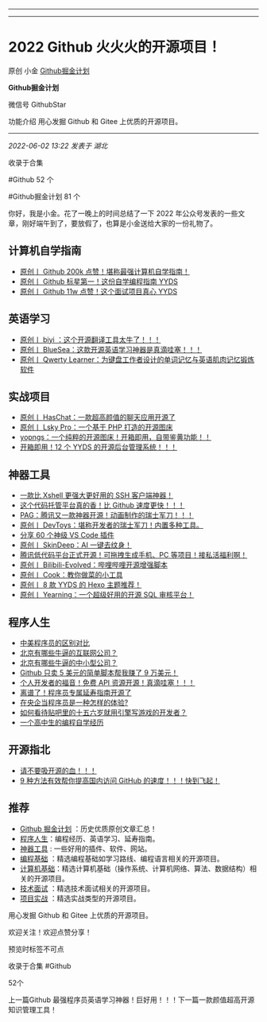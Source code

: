 ----------------------------------------
----------------------------------------
#  2022 Github 火火火的开源项目！

原创 小金  [ Github掘金计划 ](javascript:void\(0\);)

**Github掘金计划** ![]()

微信号 GithubStar

功能介绍 用心发掘 Github 和 Gitee 上优质的开源项目。

____

_2022-06-02 13:22_ _发表于 湖北_

收录于合集

#Github 52 个

#Github掘金计划 81 个

  

你好，我是小金。花了一晚上的时间总结了一下 2022 年公众号发表的一些文章，刚好端午到了，要放假了，也算是小金送给大家的一份礼物了。

## 计算机自学指南

  * [原创丨 Github 200k 点赞！堪称最强计算机自学指南！](https://mp.weixin.qq.com/s?__biz=MzIwNDgzMzI3Mg==&mid=2247489011&idx=1&sn=f4c9d723cfbbe9be547b31547a927dc1&scene=21#wechat_redirect)
  * [原创丨 Github 标星第一！这份自学编程指南 YYDS](https://mp.weixin.qq.com/s?__biz=MzIwNDgzMzI3Mg==&mid=2247490270&idx=1&sn=9804761dadc7a32276b6a17fcb0303e1&scene=21#wechat_redirect)
  * [原创丨 Github 11w 点赞！这个面试项目真心 YYDS](https://mp.weixin.qq.com/s?__biz=MzIwNDgzMzI3Mg==&mid=2247489871&idx=1&sn=644511c103bea49e149c3644fe9bc463&scene=21#wechat_redirect)

## 英语学习

  * [原创丨 biyi ：这个开源翻译工具太牛了！！！](https://mp.weixin.qq.com/s?__biz=MzIwNDgzMzI3Mg==&mid=2247489107&idx=1&sn=f3fe72341e478466ee75c44861825c9c&scene=21#wechat_redirect)
  * [原创丨 BlueSea：这款开源英语学习神器是真滴哇塞！！！](https://mp.weixin.qq.com/s?__biz=MzIwNDgzMzI3Mg==&mid=2247489344&idx=1&sn=ff0e6971ce13c0c51cb66290a8d67174&chksm=973b7fd7a04cf6c14c1b408b2cd0c42556ca3e0f2233b9b8b55c2512e2206a13226b7f00b780&token=2020092147&lang=zh_CN&scene=21#wechat_redirect)
  * [原创丨 Qwerty Learner：为键盘工作者设计的单词记忆与英语肌肉记忆锻炼软件](https://mp.weixin.qq.com/s?__biz=MzIwNDgzMzI3Mg==&mid=2247490923&idx=1&sn=9b409d6ec5752b8fc3f6ff11c5c3894f&scene=21#wechat_redirect)

## 实战项目

  * [原创丨 HasChat：一款超高颜值的聊天应用开源了](https://mp.weixin.qq.com/s?__biz=MzIwNDgzMzI3Mg==&mid=2247489677&idx=1&sn=4eb2b532f08b2cd4a9dd337d619becb4&chksm=973b701aa04cf90c3e8d02f13aa78036561520126d0d99832253015515fe0db16486ab193dbb&token=1599550493&lang=zh_CN&scene=21#wechat_redirect)
  * [原创丨 Lsky Pro：一个基于 PHP 打造的开源图床](https://mp.weixin.qq.com/s?__biz=MzIwNDgzMzI3Mg==&mid=2247489933&idx=1&sn=d89310f7116eda9c3a342f254f4a1ccf&scene=21#wechat_redirect)
  * [yopngs：一个纯粹的开源图床！开箱即用，自带鉴黄功能！！](https://mp.weixin.qq.com/s?__biz=MzIwNDgzMzI3Mg==&mid=2247489693&idx=1&sn=a141956f5469175c48b67c64d1727648&chksm=973b700aa04cf91cabb3c1d6abc84f179b3abf309100777917269d3468e07ff6a927e7f40abd&token=1599550493&lang=zh_CN&scene=21#wechat_redirect)
  * [开箱即用！12 个 YYDS 的开源后台管理系统！！！](https://mp.weixin.qq.com/s?__biz=MzIwNDgzMzI3Mg==&mid=2247489324&idx=1&sn=5b06630b3d3fd9dbbec392d24a068ae0&chksm=973b7fbba04cf6adee2fc09d1f9e8accea9c5f773ff6df9c19c5484ff84651e018fca19db3da&token=423625952&lang=zh_CN&scene=21#wechat_redirect)

## 神器工具

  * [一款比 Xshell 更强大更好用的 SSH 客户端神器！](https://mp.weixin.qq.com/s?__biz=MzIwNDgzMzI3Mg==&mid=2247489242&idx=1&sn=dbcde2e33cdaf0dc1a77f35d03dec03e&scene=21#wechat_redirect)
  * [这个代码托管平台真的香！比 Github 速度更快！！！](https://mp.weixin.qq.com/s?__biz=MzIwNDgzMzI3Mg==&mid=2247488929&idx=1&sn=dce2111e921d07df3706a06d46016abd&scene=21#wechat_redirect)
  * [PAG：腾讯又一款神器开源！动画制作的瑞士军刀！！！](https://mp.weixin.qq.com/s?__biz=MzIwNDgzMzI3Mg==&mid=2247489497&idx=1&sn=550d43d9e4b457ddc1ddc3f22d44c02c&chksm=973b7f4ea04cf6582f5271f177016fe2c7de56f8440cc655621e1349757a9eb0961428782db3&token=2020092147&lang=zh_CN&scene=21#wechat_redirect)
  * [原创丨 DevToys：堪称开发者的瑞士军刀！内置多种工具。](https://mp.weixin.qq.com/s?__biz=MzIwNDgzMzI3Mg==&mid=2247489522&idx=1&sn=24569e91d01ad93acd062470458ed5cf&chksm=973b7f65a04cf6731a20341791ac0686416792d946ae9dd807bc00d517b4ee4e672067a04c1c&token=321881008&lang=zh_CN&scene=21#wechat_redirect)
  * [分享 60 个神级 VS Code 插件](https://mp.weixin.qq.com/s?__biz=MzIwNDgzMzI3Mg==&mid=2247490816&idx=1&sn=b4c29015261c42ca9f7f1bc0bf141689&scene=21#wechat_redirect)
  * [原创丨 SkinDeep：AI 一键去纹身！](https://mp.weixin.qq.com/s?__biz=MzIwNDgzMzI3Mg==&mid=2247490668&idx=1&sn=58200b9043ae5e58a924ed5e5010193d&scene=21#wechat_redirect)
  * [腾讯低代码平台正式开源！可拖拽生成手机、PC 等项目！接私活福利啊！](https://mp.weixin.qq.com/s?__biz=MzIwNDgzMzI3Mg==&mid=2247490639&idx=1&sn=3ac0ba6a69750a9e0d96fc957fcfb6e1&scene=21#wechat_redirect)
  * [原创丨 Bilibili-Evolved：哔哩哔哩开源增强脚本](https://mp.weixin.qq.com/s?__biz=MzIwNDgzMzI3Mg==&mid=2247490514&idx=1&sn=d4cf5efe1423a1177a2c5f4e87b8eec1&scene=21#wechat_redirect)
  * [原创丨 Cook：教你做菜的小工具](https://mp.weixin.qq.com/s?__biz=MzIwNDgzMzI3Mg==&mid=2247490444&idx=1&sn=d4962a048c4bf107594a4a2f11337e2e&scene=21#wechat_redirect)
  * [原创丨 8 款 YYDS 的 Hexo 主题推荐！](https://mp.weixin.qq.com/s?__biz=MzIwNDgzMzI3Mg==&mid=2247490148&idx=1&sn=e6ec1d95d3d3bc3ac3e174981cc48923&scene=21#wechat_redirect)
  * [原创丨 Yearning：一个超级好用的开源 SQL 审核平台！](https://mp.weixin.qq.com/s?__biz=MzIwNDgzMzI3Mg==&mid=2247488979&idx=1&sn=372462ea14addf05ea3ff6919f77e0de&scene=21#wechat_redirect)

## 程序人生

  * [中美程序员的区别对比](https://mp.weixin.qq.com/s?__biz=MzIwNDgzMzI3Mg==&mid=2247489037&idx=1&sn=c9c140a1823b71d49a54aa5ef630918b&scene=21#wechat_redirect)
  * [北京有哪些牛逼的互联网公司？](https://mp.weixin.qq.com/s?__biz=MzIwNDgzMzI3Mg==&mid=2247488744&idx=1&sn=c0665009d3a6d04b894e12b2788925b1&scene=21#wechat_redirect)
  * [北京有哪些牛逼的中小型公司？](https://mp.weixin.qq.com/s?__biz=MzIwNDgzMzI3Mg==&mid=2247489040&idx=1&sn=a15fef47f0acabdf3b6e579c18871b8e&scene=21#wechat_redirect)
  * [Github 只卖 5 美元的简单脚本帮我赚了 9 万美元！](https://mp.weixin.qq.com/s?__biz=MzIwNDgzMzI3Mg==&mid=2247489401&idx=1&sn=fac6bb5168f29301e0403946e394eba2&chksm=973b7feea04cf6f857fb2d7b949fc8ddf3c198311f5075e654101850bf461f75a7cb2fd484c2&token=2020092147&lang=zh_CN&scene=21#wechat_redirect)
  * [个人开发者的福音！免费 API 资源开源！真滴哇塞！！！](https://mp.weixin.qq.com/s?__biz=MzIwNDgzMzI3Mg==&mid=2247489431&idx=1&sn=13979e6c4f3b4c5d7680d0ef55b64f5f&chksm=973b7f00a04cf6162c92254806ac94c684296d9a4d98af3b612eb05df0c76379520619932127&token=2020092147&lang=zh_CN&scene=21#wechat_redirect)
  * [离谱了！程序员专属延寿指南开源了](https://mp.weixin.qq.com/s?__biz=MzIwNDgzMzI3Mg==&mid=2247490382&idx=1&sn=f0a217a0d61d24f7944b98c08f4f1208&scene=21#wechat_redirect)
  * [在央企当程序员是一种怎样的体验?](https://mp.weixin.qq.com/s?__biz=MzIwNDgzMzI3Mg==&mid=2247490229&idx=1&sn=88a67ce41c866fb0881fc0f5176ccb96&scene=21#wechat_redirect)
  * [如何看待贴吧里的十五六岁就用引擎写游戏的开发者？](https://mp.weixin.qq.com/s?__biz=MzIwNDgzMzI3Mg==&mid=2247489735&idx=1&sn=96114882295614e50ff5477fcfddc62f&scene=21#wechat_redirect)
  * [一个高中生的编程自学经历](https://mp.weixin.qq.com/s?__biz=MzIwNDgzMzI3Mg==&mid=2247490397&idx=1&sn=49a03b42bc731ac852ed4eaf0414cdf5&scene=21#wechat_redirect)

## 开源指北

  * [请不要吸开源的血！！！](https://mp.weixin.qq.com/s?__biz=MzIwNDgzMzI3Mg==&mid=2247490081&idx=1&sn=80259367052cef7dabacf1e814741b46&scene=21#wechat_redirect)
  * [9 种方法有效帮你提高国内访问 GitHub 的速度！！！快到飞起！](https://mp.weixin.qq.com/s?__biz=MzIwNDgzMzI3Mg==&mid=2247489455&idx=1&sn=e6f5e7f7e6d6c91e4ad9a93229afbe1a&chksm=973b7f38a04cf62e7b9b05f51cb1543a92c818786d11aa61b5885db9ad8d05bb510bcf92391c&token=2020092147&lang=zh_CN&scene=21#wechat_redirect)

  

## 推荐

  * [Github 掘金计划](https://mp.weixin.qq.com/mp/appmsgalbum?__biz=MzIwNDgzMzI3Mg==&action=getalbum&album_id=1571213952619954180#wechat_redirect) ：历史优质原创文章汇总！
  * [程序人生](https://mp.weixin.qq.com/mp/appmsgalbum?__biz=MzIwNDgzMzI3Mg==&action=getalbum&album_id=2084343476975878144#wechat_redirect)：编程经历、英语学习、延寿指南。
  * [神器工具](https://mp.weixin.qq.com/mp/appmsgalbum?__biz=MzIwNDgzMzI3Mg==&action=getalbum&album_id=1692140336665378820#wechat_redirect) : 一些好用的插件、软件、网站。
  * [编程基础](https://mp.weixin.qq.com/mp/appmsgalbum?action=getalbum&album_id=1632585323454971905&__biz=MzIwNDgzMzI3Mg==#wechat_redirect) ：精选编程基础如学习路线、编程语言相关的开源项目。
  * [计算机基础](https://mp.weixin.qq.com/mp/appmsgalbum?action=getalbum&album_id=1635325633234780161&__biz=MzIwNDgzMzI3Mg==#wechat_redirect)：精选计算机基础（操作系统、计算机网络、算法、数据结构）相关的开源项目。
  * [技术面试](https://mp.weixin.qq.com/mp/appmsgalbum?action=getalbum&album_id=1632589980491366403&__biz=MzIwNDgzMzI3Mg==#wechat_redirect) ：精选技术面试相关的开源项目。
  * [项目实战](https://mp.weixin.qq.com/mp/appmsgalbum?action=getalbum&album_id=1632590550748938241&__biz=MzIwNDgzMzI3Mg==#wechat_redirect) ：精选实战类型的开源项目。

用心发掘 Github 和 Gitee 上优质的开源项目。

欢迎关注！欢迎点赞分享！

预览时标签不可点

收录于合集 #Github

52个

上一篇Github 最强程序员英语学习神器！巨好用！！！下一篇一款颜值超高开源知识管理工具！

